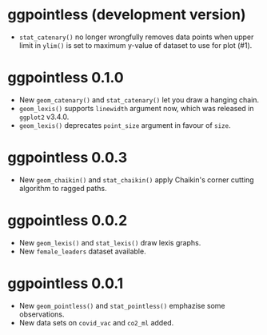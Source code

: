 # ggpointless (development version)

* `stat_catenary()` no longer wrongfully removes data points when upper 
  limit in `ylim()` is set to maximum y-value of dataset to use for plot (#1).

# ggpointless 0.1.0
* New `geom_catenary()` and `stat_catenary()` let you draw a hanging chain. 
* `geom_lexis()` supports `linewidth` argument now, which was released in
`ggplot2` v3.4.0.
* `geom_lexis()` deprecates `point_size` argument in favour of `size`.

# ggpointless 0.0.3
* New `geom_chaikin()` and `stat_chaikin()` apply Chaikin's corner cutting
algorithm to ragged paths.

# ggpointless 0.0.2
* New `geom_lexis()` and `stat_lexis()` draw lexis graphs.
* New `female_leaders` dataset available.

# ggpointless 0.0.1
* New `geom_pointless()` and `stat_pointless()` emphazise some observations.
* New data sets on `covid_vac` and `co2_ml` added.
